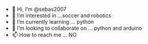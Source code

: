 - 👋 Hi, I’m @sebas2007
- 👀 I’m interested in ...soccer and robotics
- 🌱 I’m currently learning ... python
- 💞️ I’m looking to collaborate on ... python and arduino
- 📫 How to reach me ... NO

<!---
sebas2007/sebas2007 is a ✨ special ✨ repository because its `README.md` (this file) appears on your GitHub profile.
You can click the Preview link to take a look at your changes.
--->
